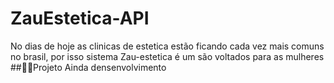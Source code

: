 # ZauEstetica-API
No dias de hoje as clinicas de estetica estão ficando cada vez mais comuns no brasil, por isso sistema Zau-estetica é um são voltados para as mulheres ##🤰🏽Projeto Ainda densenvolvimento

